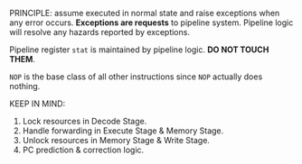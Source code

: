PRINCIPLE: assume executed in normal state and raise exceptions when any error occurs. **Exceptions are requests** to pipeline system. Pipeline logic will resolve any hazards reported by exceptions.

Pipeline register `stat` is maintained by pipeline logic. **DO NOT TOUCH THEM**.

`NOP` is the base class of all other instructions since `NOP` actually does nothing.

KEEP IN MIND:

1. Lock resources in Decode Stage.
2. Handle forwarding in Execute Stage & Memory Stage.
3. Unlock resources in Memory Stage & Write Stage.
4. PC prediction & correction logic.